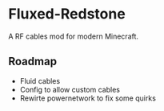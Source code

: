 # Fluxed-Redstone
A RF cables mod for modern Minecraft.

## Roadmap

 - Fluid cables
 - Config to allow custom cables
 - Rewirte powernetwork to fix some quirks
